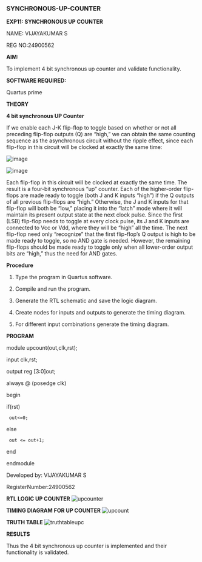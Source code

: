 ### SYNCHRONOUS-UP-COUNTER
**EXP11: SYNCHRONOUS UP COUNTER**

NAME: VIJAYAKUMAR S

REG NO:24900562

**AIM:**

To implement 4 bit synchronous up counter and validate functionality.

**SOFTWARE REQUIRED:**

Quartus prime

**THEORY**

**4 bit synchronous UP Counter**

If we enable each J-K flip-flop to toggle based on whether or not all preceding flip-flop outputs (Q) are “high,” we can obtain the same counting sequence as the asynchronous circuit without the ripple effect, since each flip-flop in this circuit will be clocked at exactly the same time:

![image](https://github.com/naavaneetha/SYNCHRONOUS-UP-COUNTER/assets/154305477/d5db3fa0-e413-404c-b80e-b2f39d82e7e8)


![image](https://github.com/naavaneetha/SYNCHRONOUS-UP-COUNTER/assets/154305477/52cb61eb-d04b-442d-810c-31185a68410b)

Each flip-flop in this circuit will be clocked at exactly the same time.
The result is a four-bit synchronous “up” counter. Each of the higher-order flip-flops are made ready to toggle (both J and K inputs “high”) if the Q outputs of all previous flip-flops are “high.”
Otherwise, the J and K inputs for that flip-flop will both be “low,” placing it into the “latch” mode where it will maintain its present output state at the next clock pulse.
Since the first (LSB) flip-flop needs to toggle at every clock pulse, its J and K inputs are connected to Vcc or Vdd, where they will be “high” all the time.
The next flip-flop need only “recognize” that the first flip-flop’s Q output is high to be made ready to toggle, so no AND gate is needed.
However, the remaining flip-flops should be made ready to toggle only when all lower-order output bits are “high,” thus the need for AND gates.

**Procedure**
1. Type the program in Quartus software.

2. Compile and run the program.

3. Generate the RTL schematic and save the logic diagram.

4. Create nodes for inputs and outputs to generate the timing diagram.

5. For different input combinations generate the timing diagram.


**PROGRAM**

module upcount(out,clk,rst);


input clk,rst;

output reg [3:0]out;

always @ (posedge clk)

begin

   if(rst)
   
     out<=0;
   
   else 
   
     out <= out+1;
end

endmodule


Developed by: VIJAYAKUMAR S

RegisterNumber:24900562


**RTL LOGIC UP COUNTER**
![upcounter](https://github.com/user-attachments/assets/971269d3-16b2-44a6-a834-d524f3631c9c)


**TIMING DIAGRAM FOR UP COUNTER**
![upcount](https://github.com/user-attachments/assets/642c3918-97a4-402c-92b0-f1d9b3f261f5)

**TRUTH TABLE**
![truthtableupc](https://github.com/user-attachments/assets/21f4561c-98ac-4868-8b23-6438864ce3d7)

**RESULTS**

Thus the  4 bit synchronous up counter is implemented and their functionality is validated.
